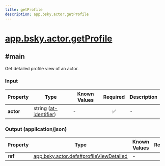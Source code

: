 ```yaml
---
title: getProfile
description: app.bsky.actor.getProfile
---
```


# [app.bsky.actor.getProfile](https://github.com/myConsciousness/atproto.dart/blob/main/lexicons/app/bsky/actor/getProfile.json)

## #main

Get detailed profile view of an actor.

### Input

| Property | Type | Known Values | Required | Description |
| --- | --- | --- | :---: | --- |
| **actor** | string ([at-identifier](https://atproto.com/specs/lexicon#at-identifier)) | - | ✅ | - |

### Output (application/json)

| Property | Type | Known Values | Required | Description |
| --- | --- | --- | :---: | --- |
| **ref** | [app.bsky.actor.defs#profileViewDetailed](../../../../lexicons/app/bsky/actor/defs.md#profileviewdetailed) | - | ✅ | - |
